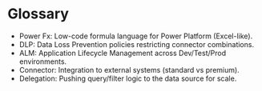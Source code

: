 # Glossary
- Power Fx: Low-code formula language for Power Platform (Excel-like).
- DLP: Data Loss Prevention policies restricting connector combinations.
- ALM: Application Lifecycle Management across Dev/Test/Prod environments.
- Connector: Integration to external systems (standard vs premium).
- Delegation: Pushing query/filter logic to the data source for scale.

